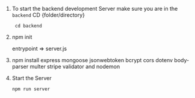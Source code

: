 1. To start the backend development Server make sure you are in the `backend` CD {folder/directory}

        cd backend

2. npm init 
     
      entrypoint => server.js

3. npm install express mongoose jsonwebtoken bcrypt cors dotenv body-parser multer stripe validator and nodemon

4.  Start the Server
       
        npm run server